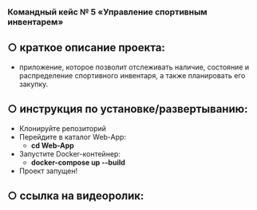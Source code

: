 ### Командный кейс № 5 «Управление спортивным инвентарем» 

## ○ краткое описание проекта: 

  - приложение, которое позволит отслеживать наличие, состояние и распределение спортивного инвентаря, а также планировать его закупку.
    
## ○ инструкция по **установке/развертыванию**: 
  - Клонируйте репозиторий
  - Перейдите в каталог Web-App:
    - **cd Web-App**
  - Запустите Docker-контейнер:
    - **docker-compose up --build**
  - Проект запущен!


  
  
## ○ ссылка на видеоролик: 
  

